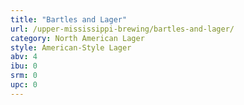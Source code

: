 ```yaml
---
title: "Bartles and Lager"
url: /upper-mississippi-brewing/bartles-and-lager/
category: North American Lager
style: American-Style Lager
abv: 4
ibu: 0
srm: 0
upc: 0
---
```


